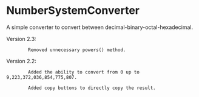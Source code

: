 # NumberSystemConverter
A simple converter to convert between decimal-binary-octal-hexadecimal.

Version 2.3:
            
            Removed unnecessary powers() method.

Version 2.2: 

            Added the ability to convert from 0 up to 9,223,372,036,854,775,807.
            
            Added copy buttons to directly copy the result.             
